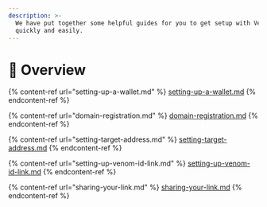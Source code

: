 ```yaml
---
description: >-
  We have put together some helpful guides for you to get setup with Venom ID
  quickly and easily.
---
```


# 📖 Overview

{% content-ref url="setting-up-a-wallet.md" %}
[setting-up-a-wallet.md](setting-up-a-wallet.md)
{% endcontent-ref %}

{% content-ref url="domain-registration.md" %}
[domain-registration.md](domain-registration.md)
{% endcontent-ref %}

{% content-ref url="setting-target-address.md" %}
[setting-target-address.md](setting-target-address.md)
{% endcontent-ref %}

{% content-ref url="setting-up-venom-id-link.md" %}
[setting-up-venom-id-link.md](setting-up-venom-id-link.md)
{% endcontent-ref %}

{% content-ref url="sharing-your-link.md" %}
[sharing-your-link.md](sharing-your-link.md)
{% endcontent-ref %}
